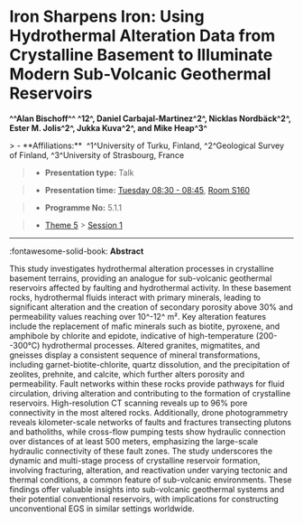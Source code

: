 # Iron Sharpens Iron: Using Hydrothermal Alteration Data from Crystalline Basement to Illuminate Modern Sub-Volcanic Geothermal Reservoirs

**^^Alan Bischoff^^ ^12^, Daniel Carbajal-Martinez^2^, Nicklas Nordbäck^2^, Ester M. Jolis^2^, Jukka Kuva^2^, and Mike Heap^3^**

<!-- more -->> - **Affiliations:**  ^1^University of Turku, Finland, ^2^Geological Survey of Finland, ^3^University of Strasbourg, France 

> - **Presentation type:** Talk

> - **Presentation time:** [Tuesday 08:30 - 08:45](../sessions_comparison.md#__tabbed_2_2), [Room S160](../maps_venue.md#__tabbed_1_2)

> - **Programme No:** 5.1.1

> - [Theme 5](../theme5.md) > [Session 1](../sessions/session-5-1.md)

--- 

:fontawesome-solid-book: **Abstract**

This study investigates hydrothermal alteration processes in crystalline basement terrains, providing an analogue for sub-volcanic geothermal reservoirs affected by faulting and hydrothermal activity. In these basement rocks, hydrothermal fluids interact with primary minerals, leading to significant alteration and the creation of secondary porosity above 30% and permeability values reaching over 10^-12^ m². Key alteration features include the replacement of mafic minerals such as biotite, pyroxene, and amphibole by chlorite and epidote, indicative of high-temperature (200--300°C) hydrothermal processes. Altered granites, migmatites, and gneisses display a consistent sequence of mineral transformations, including garnet-biotite-chlorite, quartz dissolution, and the precipitation of zeolites, prehnite, and calcite, which further alters porosity and permeability. Fault networks within these rocks provide pathways for fluid circulation, driving alteration and contributing to the formation of crystalline reservoirs. High-resolution CT scanning reveals up to 96% pore connectivity in the most altered rocks. Additionally, drone photogrammetry reveals kilometer-scale networks of faults and fractures transecting plutons and batholiths, while cross-flow pumping tests show hydraulic connection over distances of at least 500 meters, emphasizing the large-scale hydraulic connectivity of these fault zones. The study underscores the dynamic and multi-stage process of crystalline reservoir formation, involving fracturing, alteration, and reactivation under varying tectonic and thermal conditions, a common feature of sub-volcanic environments. These findings offer valuable insights into sub-volcanic geothermal systems and their potential conventional reservoirs, with implications for constructing unconventional EGS in similar settings worldwide.

